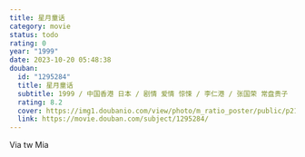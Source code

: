 ```yaml
---
title: 星月童话
category: movie
status: todo
rating: 0
year: "1999"
date: 2023-10-20 05:48:38
douban:
  id: "1295284"
  title: 星月童话
  subtitle: 1999 / 中国香港 日本 / 剧情 爱情 惊悚 / 李仁港 / 张国荣 常盘贵子
  rating: 8.2
  cover: https://img1.doubanio.com/view/photo/m_ratio_poster/public/p2157774740.jpg
  link: https://movie.douban.com/subject/1295284/
---
```


Via tw Mia 
